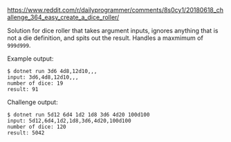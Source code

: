 
https://www.reddit.com/r/dailyprogrammer/comments/8s0cy1/20180618_challenge_364_easy_create_a_dice_roller/

Solution for dice roller that takes argument inputs, ignores anything that is not a die definition, and spits out the result.  Handles a maxmimum of `999d999`.

Example output:

```
$ dotnet run 3d6 4d8,12d10,,,
input: 3d6,4d8,12d10,,,
number of dice: 19
result: 91
```

Challenge output:

```
$ dotnet run 5d12 6d4 1d2 1d8 3d6 4d20 100d100
input: 5d12,6d4,1d2,1d8,3d6,4d20,100d100
number of dice: 120
result: 5042
```
